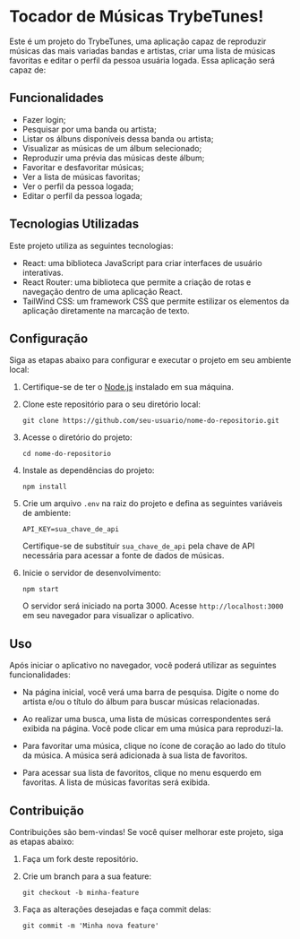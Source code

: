 # Tocador de Músicas TrybeTunes!

Este é um projeto do TrybeTunes, uma aplicação capaz de reproduzir músicas das mais variadas bandas e artistas, criar uma lista de músicas favoritas e editar o perfil da pessoa usuária logada. Essa aplicação será capaz de:

## Funcionalidades

- Fazer login;
- Pesquisar por uma banda ou artista;
- Listar os álbuns disponíveis dessa banda ou artista;
- Visualizar as músicas de um álbum selecionado;
- Reproduzir uma prévia das músicas deste álbum;
- Favoritar e desfavoritar músicas;
- Ver a lista de músicas favoritas;
- Ver o perfil da pessoa logada;
- Editar o perfil da pessoa logada;

## Tecnologias Utilizadas

Este projeto utiliza as seguintes tecnologias:

- React: uma biblioteca JavaScript para criar interfaces de usuário interativas.
- React Router: uma biblioteca que permite a criação de rotas e navegação dentro de uma aplicação React.
- TailWind CSS: um framework CSS que permite estilizar os elementos da aplicação diretamente na marcação de texto.

## Configuração

Siga as etapas abaixo para configurar e executar o projeto em seu ambiente local:

1. Certifique-se de ter o [Node.js](https://nodejs.org) instalado em sua máquina.

2. Clone este repositório para o seu diretório local:

   ```
   git clone https://github.com/seu-usuario/nome-do-repositorio.git
   ```

3. Acesse o diretório do projeto:

   ```
   cd nome-do-repositorio
   ```

4. Instale as dependências do projeto:

   ```
   npm install
   ```

5. Crie um arquivo `.env` na raiz do projeto e defina as seguintes variáveis de ambiente:

   ```
   API_KEY=sua_chave_de_api
   ```

   Certifique-se de substituir `sua_chave_de_api` pela chave de API necessária para acessar a fonte de dados de músicas.

6. Inicie o servidor de desenvolvimento:

   ```
   npm start
   ```

   O servidor será iniciado na porta 3000. Acesse `http://localhost:3000` em seu navegador para visualizar o aplicativo.

## Uso

Após iniciar o aplicativo no navegador, você poderá utilizar as seguintes funcionalidades:

- Na página inicial, você verá uma barra de pesquisa. Digite o nome do artista e/ou o título do álbum para buscar músicas relacionadas.

- Ao realizar uma busca, uma lista de músicas correspondentes será exibida na página. Você pode clicar em uma música para reproduzi-la.

- Para favoritar uma música, clique no ícone de coração ao lado do título da música. A música será adicionada à sua lista de favoritos.

- Para acessar sua lista de favoritos, clique no menu esquerdo em favoritas. A lista de músicas favoritas será exibida.

## Contribuição

Contribuições são bem-vindas! Se você quiser melhorar este projeto, siga as etapas abaixo:

1. Faça um fork deste repositório.

2. Crie um branch para a sua feature:

   ```
   git checkout -b minha-feature
   ```

3. Faça as alterações desejadas e faça commit delas:

   ```
   git commit -m 'Minha nova feature'
   ```

